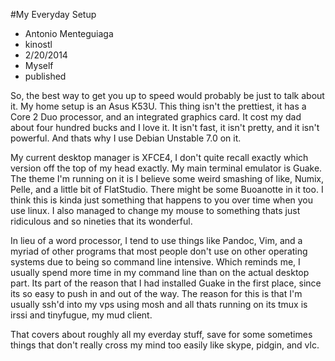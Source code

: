 #My Everyday Setup
- Antonio Menteguiaga
- kinostl
- 2/20/2014
- Myself
- published

So, the best way to get you up to speed would probably be just to talk about it.
My home setup is an Asus K53U. This thing isn't the prettiest, it has a Core 2
Duo processor, and an integrated graphics card. It cost my dad about four
hundred bucks and I love it. It isn't fast, it isn't pretty, and it isn't
powerful. And thats why I use Debian Unstable 7.0 on it.

My current desktop manager is XFCE4, I don't quite recall exactly which version
off the top of my head exactly. My main terminal emulator is Guake. The theme
I'm running on it is I believe some weird smashing of like, Numix, Pelle, and
a little bit of FlatStudio. There might be some Buoanotte in it too. I think
this is kinda just something that happens to you over time when you use linux.
I also managed to change my mouse to something thats just ridiculous and so 
nineties that its wonderful.

In lieu of a word processor, I tend to use things like Pandoc, Vim, and a 
myriad of other programs that most people don't use on other operating systems
due to being so command line intensive. Which reminds me, I usually spend more
time in my command line than on the actual desktop part. Its part of the reason
that I had installed Guake in the first place, since its so easy to push in and
out of the way. The reason for this is that I'm usually ssh'd into my vps using
mosh and all thats running on its tmux is irssi and tinyfugue, my mud client.

That covers about roughly all my everday stuff, save for some sometimes things
that don't really cross my mind too easily like skype, pidgin, and vlc.
